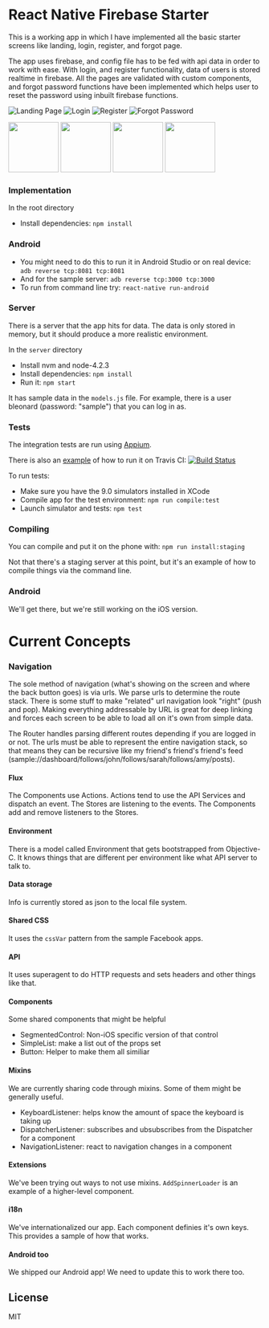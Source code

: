 # React Native Firebase Starter

This is a working app in which I have implemented all the basic starter screens like landing, login, register, and forgot page.

The app uses firebase, and config file has to be fed with api data in order to work with ease. With login, and register functionality, data of users is stored realtime in firebase. All the pages are validated with custom components, and forgot password functions have been implemented which helps user to reset the password using inbuilt firebase functions.

![Landing Page](./screenshots/App_Screen.jpg "Landing Page")
![Login](./screenshots/Login_Screen.jpg "Login Page")
![Register](./screenshots/Register_Screen.jpg "Register Page")
![Forgot Password](./screenshots/Forgot_Password.jpg "Forgot Password Page")

<p float="left">
  <img src="https://github.com/harshchaludia/react-native-firebase-starter/blob/master/screenshots/App_Screen.jpg" width="100" />
  <img src="https://github.com/harshchaludia/react-native-firebase-starter/blob/master/screenshots/Login_Screen.jpg" width="100" /> 
  <img src="https://github.com/harshchaludia/react-native-firebase-starter/blob/master/screenshots/Register_Screen.jpg" width="100" />
  <img src="https://github.com/harshchaludia/react-native-firebase-starter/blob/master/screenshots/https://github.com/harshchaludia/react-native-firebase-starter/blob/master/screenshots/Forgot_Password.jpg" width="100" />

</p>

### Implementation
In the root directory
* Install dependencies: `npm install`



### Android

* You might need to do this to run it in Android Studio or on real device: `adb reverse tcp:8081 tcp:8081`
* And for the sample server: `adb reverse tcp:3000 tcp:3000`
* To run from command line try: `react-native run-android`

### Server

There is a server that the app hits for data. The data is only stored in memory, but it should produce a more realistic environment.

In the `server` directory

* Install nvm and node-4.2.3
* Install dependencies: `npm install`
* Run it: `npm start`

It has sample data in the `models.js` file. For example, there is a user bleonard (password: "sample") that you can log in as.

### Tests

The integration tests are run using [Appium](http://appium.io/).

There is also an [example](https://github.com/taskrabbit/ReactNativeSampleApp/blob/master/.travis.yml) of how to run it on Travis CI: [![Build Status](https://travis-ci.org/taskrabbit/ReactNativeSampleApp.svg?branch=master)](https://travis-ci.org/taskrabbit/ReactNativeSampleApp)

To run tests:

* Make sure you have the 9.0 simulators installed in XCode
* Compile app for the test environment: `npm run compile:test`
* Launch simulator and tests: `npm test`

### Compiling

You can compile and put it on the phone with: `npm run install:staging`

Not that there's a staging server at this point, but it's an example of how to compile things via the command line.

### Android

We'll get there, but we're still working on the iOS version.

# Current Concepts

### Navigation

The sole method of navigation (what's showing on the screen and where the back button goes) is via urls. We parse urls to determine the route stack. There is some stuff to make "related" url navigation look "right" (push and pop). Making everything addressable by URL is great for deep linking and forces each screen to be able to load all on it's own from simple data.

The Router handles parsing different routes depending if you are logged in or not. The urls must be able to represent the entire navigation stack, so that means they can be recursive like my friend's friend's friend's feed (sample://dashboard/follows/john/follows/sarah/follows/amy/posts).

#### Flux

The Components use Actions. Actions tend to use the API Services and dispatch an event. The Stores are listening to the events. The Components add and remove listeners to the Stores.

#### Environment

There is a model called Environment that gets bootstrapped from Objective-C. It knows things that are different per environment like what API server to talk to.

#### Data storage

Info is currently stored as json to the local file system.

#### Shared CSS

It uses the `cssVar` pattern from the sample Facebook apps.

#### API

It uses superagent to do HTTP requests and sets headers and other things like that.

#### Components

Some shared components that might be helpful

* SegmentedControl: Non-iOS specific version of that control
* SimpleList: make a list out of the props set
* Button: Helper to make them all similiar

#### Mixins

We are currently sharing code through mixins. Some of them might be generally useful.

* KeyboardListener: helps know the amount of space the keyboard is taking up
* DispatcherListener: subscribes and ubsubscribes from the Dispatcher for a component
* NavigationListener: react to navigation changes in a component

#### Extensions

We've been trying out ways to not use mixins. `AddSpinnerLoader` is an example of a higher-level component.

#### i18n

We've internationalized our app. Each component definies it's own keys.
This provides a sample of how that works.

#### Android too

We shipped our Android app! We need to update this to work there too.


## License

MIT
